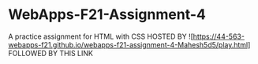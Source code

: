 # WebApps-F21-Assignment-4
A practice assignment for HTML with CSS
HOSTED BY ![https://44-563-webapps-f21.github.io/webapps-f21-assignment-4-Mahesh5d5/play.html] FOLLOWED BY THIS LINK